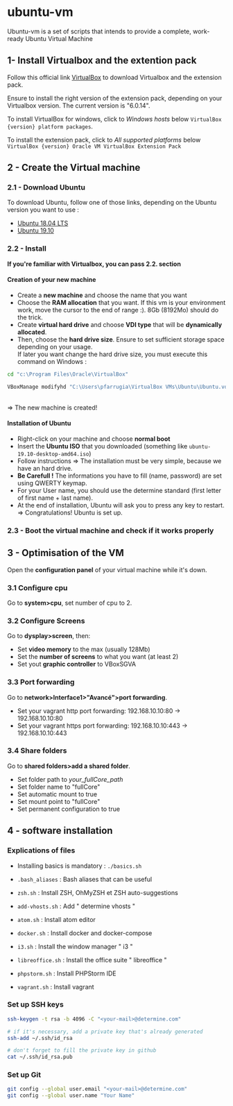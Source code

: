 # ubuntu-vm

Ubuntu-vm is a set of scripts that intends to provide a complete, work-ready Ubuntu Virtual Machine

## 1- Install Virtualbox and the extention pack
Follow this official link [VirtualBox](https://www.virtualbox.org/wiki/Downloads) to download Virtualbox and the extension pack.

Ensure to install the right version of the extension pack, depending on your Virtualbox version.
The current version is "6.0.14".

To install VirtualBox for windows, click to *Windows hosts* below `VirtualBox {version} platform packages`.

To install the extension pack, click to *All supported platforms* below `VirtualBox {version} Oracle VM VirtualBox Extension Pack`



## 2 - Create the Virtual machine
### 2.1 - Download Ubuntu
To download Ubuntu, follow one of those links, depending on the Ubuntu version you want to use :
- [Ubuntu 18.04 LTS](https://ubuntu.com/download/desktop/thank-you?country=&version=18.04.3&architecture=amd64)
- [Ubuntu 19.10](https://ubuntu.com/download/desktop/thank-you/?version=19.10&architecture=amd64)

### 2.2 - Install

**If you're familiar with Virtualbox, you can pass 2.2. section**

#### Creation of your new machine
- Create a **new machine** and choose the name that you want
- Choose the **RAM allocation** that you want. If this vm is your environment work, move the cursor to the end of range :). 8Gb (8192Mo) should do the trick.
- Create **virtual hard drive** and choose **VDI type** that will be **dynamically allocated**.
- Then, choose the **hard drive size**. Ensure to set sufficient storage space depending on your usage. <br>
If later you want change the hard drive size, you must execute this command on Windows : 
```bash
cd "c:\Program Files\Oracle\VirtualBox"

VBoxManage modifyhd "C:\Users\pfarrugia\VirtualBox VMs\Ubuntu\Ubuntu.vdi" --resize 81920
```
<br>=> The new machine is created!

#### Installation of Ubuntu
- Right-click on your machine and choose **normal boot**
- Insert the **Ubuntu ISO** that you downloaded (something like `ubuntu-19.10-desktop-amd64.iso`)
- Follow instructions => The installation must be very simple, because we have an hard drive.
- **Be Carefull !** The informations you have to fill (name, password) are set using QWERTY keymap.
- For your User name, you should use the determine standard (first letter of first name + last name).
- At the end of installation, Ubuntu will ask you to press any key to restart.
<br>=> Congratulations! Ubuntu is set up.


### 2.3 - Boot the virtual machine and check if it works properly

## 3 - Optimisation of the VM
Open the **configuration panel** of your virtual machine while it's down.
### 3.1 Configure cpu
Go to **system>cpu**, set number of cpu to 2.
### 3.2 Configure Screens
Go to **dysplay>screen**, then:
- Set **video memory** to the max (usually 128Mb)
- Set the **number of screens** to what you want (at least 2)
- Set yout **graphic controller** to VBoxSGVA

### 3.3 Port forwarding
Go to **network>Interface1>"Avancé">port forwarding**.
- Set your vagrant http port forwarding: 192.168.10.10:80 -> 192.168.10.10:80
- Set your vagrant https port forwarding: 192.168.10.10:443 -> 192.168.10.10:443

### 3.4 Share folders
Go to **shared folders>add a shared folder**.
- Set folder path to *your_fullCore_path*
- Set folder name to "fullCore"
- Set automatic mount to true
- Set mount point to "fullCore"
- Set permanent configuration to true

## 4 - software installation
### Explications of files
- Installing basics is mandatory : `./basics.sh`

- `.bash_aliases` : Bash aliases that can be useful
- `zsh.sh` : Install ZSH, OhMyZSH et ZSH auto-suggestions
- `add-vhosts.sh` : Add " determine vhosts "
- `atom.sh` : Install atom editor
- `docker.sh` : Install docker and docker-compose
- `i3.sh` : Install the window manager " i3 "
- `libreoffice.sh` : Install the office suite " libreoffice "
- `phpstorm.sh` : Install PHPStorm IDE
- `vagrant.sh` : Install vagrant

### Set up SSH keys
```bash
ssh-keygen -t rsa -b 4096 -C "<your-mail>@determine.com"

# if it's necessary, add a private key that's already generated
ssh-add ~/.ssh/id_rsa

# don't forget to fill the private key in github
cat ~/.ssh/id_rsa.pub
```

### Set up Git
```bash
git config --global user.email "<your-mail>@determine.com"
git config --global user.name "Your Name"
```
